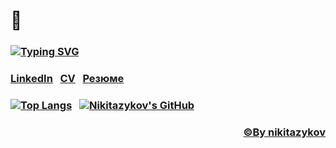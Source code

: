 
# 👋
### [![Typing SVG](https://readme-typing-svg.herokuapp.com?color=%2336BCF7&lines=Hi+I'am+Nikita+Zykov+DevOps+Engineer+   )](https://github.com/nikitazykov)

### [LinkedIn](https://linkedin.com/in/nikitozzz/)   [CV](https://hh.ru/resume/cc950e36ff0bd410580039ed1f685a69734653)   [Резюме](https://hh.ru/resume/a2075f1bff01904a070039ed1f664a415a5243)   
### [![Top Langs](https://github-readme-stats.vercel.app/api/top-langs/?username=nikitazykov&layout=compact&theme=dark#gh-dark-mode-only)](https://github-readme-stats.vercel.app/api/top-langs/?username=nikitazykov&layout=donut)   [![Nikitazykov's GitHub](https://github-readme-stats.vercel.app/api?username=nikitazykov&show_icons=true&theme=dark#gh-dark-mode-only)](https://github-readme-stats.vercel.app/api?username=nikitazykov&show_icons=true&theme=dark#gh-dark-mode-only) 

<h3 align="right"><b><a  href="https://github.com/nikitazykov">©By nikitazykov</a></b></h3>
